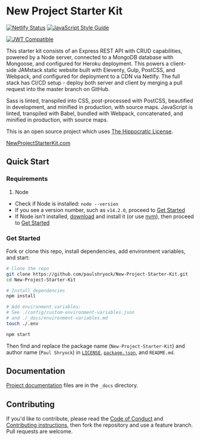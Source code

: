 # New Project Starter Kit

[![Netlify Status][netlify-deploy-badge]][netlify-deploys] [![JavaScript Style Guide][standard-badge]][standard]

[![JWT Compatible][jwt-compatible-badge]][jwt]

This starter kit consists of an Express REST API with CRUD capabilities, powered by a Node server, connected to a MongoDB database with Mongoose, and configured for Heroku deployment. This powers a client-side JAMstack static website built with Eleventy, Gulp, PostCSS, and Webpack, and configured for deployment to a CDN via Netlify. The full stack has CI/CD setup - deploy both server and client by merging a pull request into the master branch on GitHub.

Sass is linted, transpiled into CSS, post-processed with PostCSS, beautified in development, and minified in production, with source maps. JavaScript is linted, transpiled with Babel, bundled with Webpack, concatenated, and minified in production, with source maps.

This is an open source project which uses [The Hippocratic License][license].

[NewProjectStarterKit.com][npsk]

## Quick Start

### Requirements

1. Node
  - Check if Node is installed: `node --version`
  - If you see a version number, such as `v14.2.0`, proceed to [Get Started](#get-started)
  - If Node isn't installed, [download][node-download] and install it (or use [nvm][nvm]), then proceed to [Get Started](#get-started)

### Get Started

Fork or clone this repo, install dependencies, add environment variables, and start:

```bash
# Clone the repo
git clone https://github.com/paulshryock/New-Project-Starter-Kit.git
cd New-Project-Starter-Kit

# Install dependencies
npm install

# Add environment variables:
# See ./config/custom-environment-variables.json
# and ./_docs/environment-variables.md
touch ./.env

npm start
```

Then find and replace the package name (`New-Project-Starter-Kit`) and author name (`Paul Shryock`) in [`LICENSE`][license], [`package.json`][pkg], and `README.md`.

## Documentation

[Project documentation][docs] files are in the `_docs` directory.

## Contributing

If you'd like to contribute, please read the [Code of Conduct][code-of-conduct] and [Contributing instructions][contributing], then fork the repository and use a feature branch. Pull requests are welcome.

[netlify-deploy-badge]: https://api.netlify.com/api/v1/badges/4a56c891-9260-44a1-a4b6-6e9522bc37a8/deploy-status
[netlify-deploys]: https://app.netlify.com/sites/newprojectstarterkit/deploys
[standard-badge]: https://img.shields.io/badge/code_style-standard-brightgreen.svg
[standard]: https://standardjs.com
[jwt-compatible-badge]: http://jwt.io/img/badge-compatible.svg
[jwt]: https://jwt.io/
[npsk]: https://newprojectstarterkit.com/
[license]: https://firstdonoharm.dev/
[node-download]: https://nodejs.org/en/download/
[nvm]: https://github.com/nvm-sh/nvm
[pkg]: package.json
[docs]: https://docs.newprojectstarterkit.com/
[code-of-conduct]: blob/master/CODE_OF_CONDUCT.md
[contributing]: blob/master/CONTRIBUTING.md
